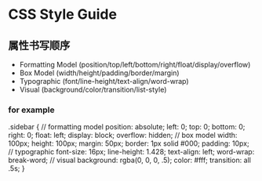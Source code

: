 # CSS Style Guide
## 属性书写顺序
* Formatting Model (position/top/left/bottom/right/float/display/overflow)
* Box Model (width/height/padding/border/margin)
* Typographic (font/line-height/text-align/word-wrap)
* Visual (background/color/transition/list-style)

### for example
.sidebar {
	// formatting model
	position: absolute;
	left: 0;
	top: 0;
	bottom: 0;
	right: 0;
	float: left;
	display: block;
	overflow: hidden;
	// box model
	width: 100px;
	height: 100px;
	margin: 50px;
	border: 1px solid #000;
	padding: 10px;
	// typographic
	font-size: 16px;
	line-height: 1.428;
	text-align: left;
	word-wrap: break-word;
	// visual
	background: rgba(0, 0, 0, .5);
	color: #fff;
	transition: all .5s;
}
